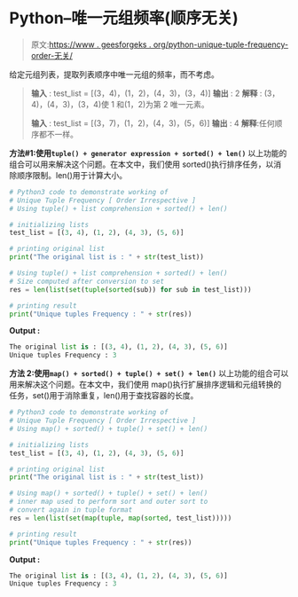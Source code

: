 # Python–唯一元组频率(顺序无关)

> 原文:[https://www . geesforgeks . org/python-unique-tuple-frequency-order-无关/](https://www.geeksforgeeks.org/python-unique-tuple-frequency-order-irrespective/)

给定元组列表，提取列表顺序中唯一元组的频率，而不考虑。

> **输入** : test_list = [(3，4)，(1，2)，(4，3)，(3，4)]
> **输出** : 2
> **解释** : (3，4)，(4，3)，(3，4)使 1 和(1，2)为第 2 唯一元素。
> 
> **输入** : test_list = [(3，7)，(1，2)，(4，3)，(5，6)]
> **输出** : 4
> **解释**:任何顺序都不一样。

**方法#1:使用`tuple() + generator expression + sorted() + len()`**
以上功能的组合可以用来解决这个问题。在本文中，我们使用 sorted()执行排序任务，以消除顺序限制。len()用于计算大小。

```py
# Python3 code to demonstrate working of 
# Unique Tuple Frequency [ Order Irrespective ]
# Using tuple() + list comprehension + sorted() + len()

# initializing lists
test_list = [(3, 4), (1, 2), (4, 3), (5, 6)]

# printing original list
print("The original list is : " + str(test_list))

# Using tuple() + list comprehension + sorted() + len()
# Size computed after conversion to set
res = len(list(set(tuple(sorted(sub)) for sub in test_list)))

# printing result 
print("Unique tuples Frequency : " + str(res)) 
```

**Output :**

```py
The original list is : [(3, 4), (1, 2), (4, 3), (5, 6)]
Unique tuples Frequency : 3

```

**方法 2:使用`map() + sorted() + tuple() + set() + len()`**
以上功能的组合可以用来解决这个问题。在本文中，我们使用 map()执行扩展排序逻辑和元组转换的任务，set()用于消除重复，len()用于查找容器的长度。

```py
# Python3 code to demonstrate working of 
# Unique Tuple Frequency [ Order Irrespective ]
# Using map() + sorted() + tuple() + set() + len()

# initializing lists
test_list = [(3, 4), (1, 2), (4, 3), (5, 6)]

# printing original list
print("The original list is : " + str(test_list))

# Using map() + sorted() + tuple() + set() + len()
# inner map used to perform sort and outer sort to
# convert again in tuple format
res = len(list(set(map(tuple, map(sorted, test_list)))))

# printing result 
print("Unique tuples Frequency : " + str(res)) 
```

**Output :**

```py
The original list is : [(3, 4), (1, 2), (4, 3), (5, 6)]
Unique tuples Frequency : 3

```